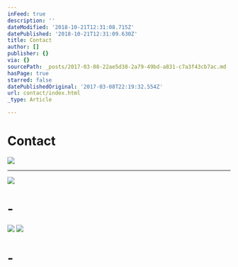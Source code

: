 ```yaml
---
inFeed: true
description: ''
dateModified: '2018-10-21T12:31:08.715Z'
datePublished: '2018-10-21T12:31:09.630Z'
title: Contact
author: []
publisher: {}
via: {}
sourcePath: _posts/2017-03-08-22ae5d38-2a79-49bd-a831-c7a3f43cb7ac.md
hasPage: true
starred: false
datePublishedOriginal: '2017-03-08T22:19:32.554Z'
url: contact/index.html
_type: Article

---
```

# Contact
![](https://s3-us-west-2.amazonaws.com/the-grid-img/p/e5183191ef1f4db2a6c6cfe2a2591a2e8a88f603.jpg)

---

![](https://the-grid-user-content.s3-us-west-2.amazonaws.com/97a7e9fd-8801-454a-b8cf-b1ff2c9a8aac.jpg)

# -
![](https://the-grid-user-content.s3-us-west-2.amazonaws.com/a750a06a-fd37-4c29-9c09-89be1c4f80b8.png)
![](https://the-grid-user-content.s3-us-west-2.amazonaws.com/d2aa2570-91e8-48ba-9968-3e565b6c3c9f.png)

# -